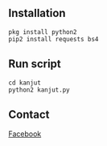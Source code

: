 ## Installation
```
pkg install python2
pip2 install requests bs4
```

## Run script
```
cd kanjut
python2 kanjut.py
```

## Contact
[Facebook](https://www.facebook.com/inside.dead.bYE)
